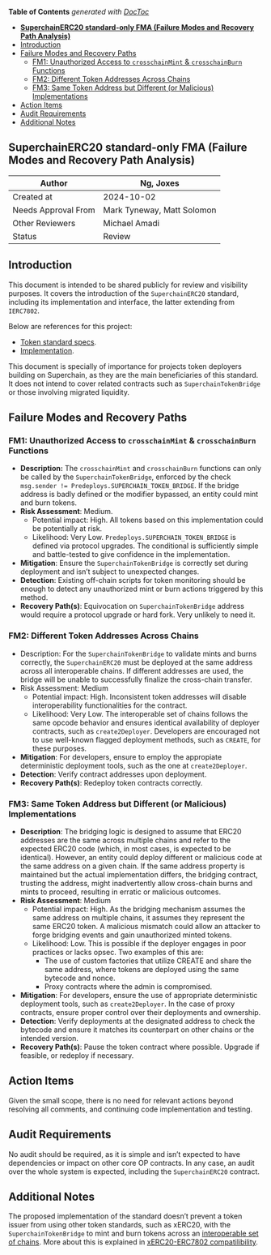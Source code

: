 <!-- START doctoc generated TOC please keep comment here to allow auto update -->
<!-- DON'T EDIT THIS SECTION, INSTEAD RE-RUN doctoc TO UPDATE -->

**Table of Contents** *generated with [DocToc](https://github.com/thlorenz/doctoc)*

- [**SuperchainERC20 standard-only FMA (Failure Modes and Recovery Path Analysis)**](#superchainerc20-standard-only-fma-failure-modes-and-recovery-path-analysis)
- [Introduction](#introduction)
- [Failure Modes and Recovery Paths](#failure-modes-and-recovery-paths)
  - [FM1: Unauthorized Access to `crosschainMint` & `crosschainBurn` Functions](#fm1-unauthorized-access-to-crosschainmint--crosschainburn-functions)
  - [FM2: Different Token Addresses Across Chains](#fm2-different-token-addresses-across-chains)
  - [FM3: Same Token Address but Different (or Malicious) Implementations](#fm3-same-token-address-but-different-or-malicious-implementations)
- [Action Items](#action-items)
- [Audit Requirements](#audit-requirements)
- [Additional Notes](#additional-notes)

<!-- END doctoc generated TOC please keep comment here to allow auto update -->

## **SuperchainERC20 standard-only FMA (Failure Modes and Recovery Path Analysis)**

| Author | Ng, Joxes |
| --- | --- |
| Created at | 2024-10-02 |
| Needs Approval From | Mark Tyneway, Matt Solomon |
| Other Reviewers | Michael Amadi |
| Status | Review |

## Introduction

This document is intended to be shared publicly for review and visibility purposes. It covers the introduction of the `SuperchainERC20` standard, including its implementation and interface, the latter extending from `IERC7802`.

Below are references for this project:

- [Token standard specs](https://github.com/ethereum-optimism/specs/blob/main/specs/interop/token-bridging.md).
- [Implementation](https://github.com/ethereum-optimism/optimism/blob/develop/packages/contracts-bedrock/src/L2/SuperchainERC20.sol).

This document is specially of importance for projects token deployers building on Superchain, as they are the main beneficiaries of this standard. It does not intend to cover related contracts such as `SuperchainTokenBridge` or those involving migrated liquidity.

## Failure Modes and Recovery Paths

### FM1: Unauthorized Access to `crosschainMint` & `crosschainBurn` Functions

- **Description:** The `crosschainMint` and `crosschainBurn` functions can only be called by the `SuperchainTokenBridge`,  enforced by the check `msg.sender != Predeploys.SUPERCHAIN_TOKEN_BRIDGE`. If the bridge address is badly defined or the modifier bypassed, an entity could mint and burn tokens.
- **Risk Assessment**: Medium.
    - Potential impact: High. All tokens based on this implementation could be potentially at risk.
    - Likelihood: Very Low. `Predeploys.SUPERCHAIN_TOKEN_BRIDGE` is defined via protocol upgrades. The conditional is sufficiently simple and battle-tested to give confidence in the implementation.
- **Mitigation**: Ensure the `SuperchainTokenBridge` is correctly set during deployment and isn’t subject to unexpected changes.
- **Detection**: Existing off-chain scripts for token monitoring should be enough to detect any unauthorized mint or burn actions triggered by this method.
- **Recovery Path(s)**: Equivocation on `SuperchainTokenBridge` address would require a protocol upgrade or hard fork. Very unlikely to need it.

### FM2: Different Token Addresses Across Chains

- Description: For the `SuperchainTokenBridge` to validate mints and burns correctly, the `SuperchainERC20` must be deployed at the same address across all interoperable chains. If different addresses are used, the bridge will be unable to successfully finalize the cross-chain transfer.
- Risk Assessment: Medium
    - Potential impact: High. Inconsistent token addresses will disable interoperability functionalities for the contract.
    - Likelihood: Very Low. The interoperable set of chains follows the same opcode behavior and ensures identical availability of deployer contracts, such as `create2Deployer`. Developers are encouraged not to use well-known flagged deployment methods, such as `CREATE`, for these purposes.
- **Mitigation**: For developers, ensure to employ the appropiate deterministic deployment tools, such as the one at `create2Deployer`.
- **Detection**: Verify contract addresses upon deployment.
- **Recovery Path(s)**: Redeploy token contracts correctly.

### FM3: Same Token Address but Different (or Malicious) Implementations

- **Description**: The bridging logic is designed to assume that ERC20 addresses are the same across multiple chains and refer to the expected ERC20 code (which, in most cases, is expected to be identical). However, an entity could deploy different or malicious code at the same address on a given chain. If the same address property is maintained but the actual implementation differs, the bridging contract, trusting the address, might inadvertently allow cross-chain burns and mints to proceed, resulting in erratic or malicious outcomes.
- **Risk Assessment**: Medium
    - Potential impact: High. As the bridging mechanism assumes the same address on multiple chains, it assumes they represent the same ERC20 token. A malicious mismatch could allow an attacker to forge bridging events and gain unauthorized minted tokens.
    - Likelihood: Low. This is possible if the deployer engages in poor practices or lacks opsec. Two examples of this are:
        - The use of custom factories that utilize CREATE and share the same address, where tokens are deployed using the same bytecode and nonce.
        - Proxy contracts where the admin is compromised.
- **Mitigation**: For developers, ensure the use of appropriate deterministic deployment tools, such as `create2Deployer`. In the case of proxy contracts, ensure proper control over their deployments and ownership.
- **Detection**: Verify deployments at the designated address to check the bytecode and ensure it matches its counterpart on other chains or the intended version.
- **Recovery Path(s)**: Pause the token contract where possible. Upgrade if feasible, or redeploy if necessary.

## Action Items

Given the small scope, there is no need for relevant actions beyond resolving all comments, and continuing code implementation and testing.

## Audit Requirements

No audit should be required, as it is simple and isn’t expected to have dependencies or impact on other core OP contracts. In any case, an audit over the whole system is expected, including the `SuperchainERC20` contract.

## Additional Notes

The proposed implementation of the standard doesn’t prevent a token issuer from using other token standards, such as xERC20, with the `SuperchainTokenBridge` to mint and burn tokens across an [interoperable set of chains](https://specs.optimism.io/interop/overview.html). More about this is explained in [xERC20-ERC7802 compatilibility](https://defi-wonderland.notion.site/xERC20-ERC7802-compatibility-14c9a4c092c780ca94a8cb81e980d813).